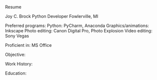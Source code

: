 Resume

Joy C. Brock
Python Developer
Fowlerville, MI

Preferred programs: 
Python: PyCharm, Anaconda
Graphics/animations: Inkscape
Photo editing: Canon Digital Pro, Photo Explosion
Video editing: Sony Vegas

Proficient in: MS Office

Objective:

Work History:

Education:
